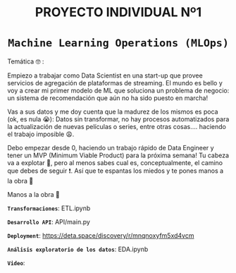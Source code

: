 # <h1 align=center> **PROYECTO INDIVIDUAL Nº1** </h1>

# <h1 align=center>**`Machine Learning Operations (MLOps)`**

Temática :nerd_face: :

Empiezo a trabajar como Data Scientist en una start-up que provee servicios de agregación de plataformas de streaming. El mundo es bello y voy a crear mi primer modelo de ML que soluciona un problema de negocio: un sistema de recomendación que aún no ha sido puesto en marcha!

Vas a sus datos y me doy cuenta que la madurez de los mismos es poca (ok, es nula :sob:): Datos sin transformar, no hay procesos automatizados para la actualización de nuevas películas o series, entre otras cosas…. haciendo el trabajo imposible :weary:.

Debo empezar desde 0, haciendo un trabajo rápido de Data Engineer y tener un MVP (Minimum Viable Product) para la próxima semana! Tu cabeza va a explotar :exploding_head:, pero al menos sabes cual es, conceptualmente, el camino que debes de seguir :exclamation:. Así que te espantas los miedos y te pones manos a la obra :muscle:

Manos a la obra :muscle:


**`Transformaciones`**:  ETL.ipynb

**`Desarrollo API`**:  API/main.py

**`Deployment`**:  https://deta.space/discovery/r/mnqnoxyfm5xd4vcm

**`Análisis exploratorio de los datos`**:  EDA.ipynb 

**`Video`**: 
